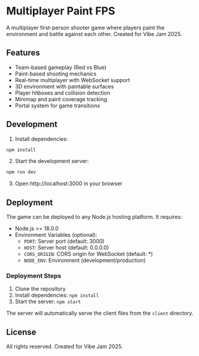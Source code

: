 # Multiplayer Paint FPS

A multiplayer first-person shooter game where players paint the environment and battle against each other. Created for Vibe Jam 2025.

## Features

- Team-based gameplay (Red vs Blue)
- Paint-based shooting mechanics
- Real-time multiplayer with WebSocket support
- 3D environment with paintable surfaces
- Player hitboxes and collision detection
- Minimap and paint coverage tracking
- Portal system for game transitions

## Development

1. Install dependencies:
```bash
npm install
```

2. Start the development server:
```bash
npm run dev
```

3. Open http://localhost:3000 in your browser

## Deployment

The game can be deployed to any Node.js hosting platform. It requires:

- Node.js >= 18.0.0
- Environment Variables (optional):
  - `PORT`: Server port (default: 3000)
  - `HOST`: Server host (default: 0.0.0.0)
  - `CORS_ORIGIN`: CORS origin for WebSocket (default: *)
  - `NODE_ENV`: Environment (development/production)

### Deployment Steps

1. Clone the repository
2. Install dependencies: `npm install`
3. Start the server: `npm start`

The server will automatically serve the client files from the `client` directory.

## License

All rights reserved. Created for Vibe Jam 2025. 
